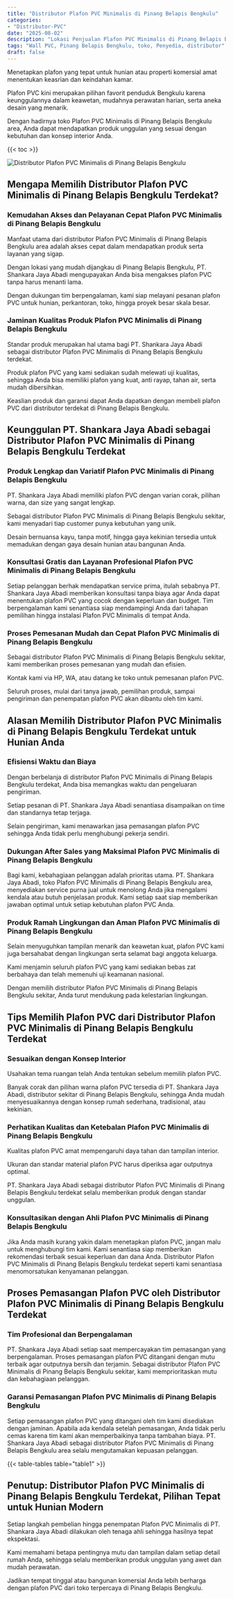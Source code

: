 ```yaml
---
title: "Distributor Plafon PVC Minimalis di Pinang Belapis Bengkulu"
categories: 
- "Distributor-PVC"
date: "2025-08-02"
description: "Lokasi Penjualan Plafon PVC Minimalis di Pinang Belapis Bengkulu untuk hunian, perkantoran, dan gerai. Panel terbaik, pilihan motif, variasi warna menarik, beserta servis pemasangan ditangani oleh tenaga ahli profesional dan kepastian resmi!|Layanan penyediaan Plafon PVC Minimalis di Pinang Belapis Bengkulu untuk kebutuhan hunian, perkantoran, maupun toko, dengan panel unggulan dan penempatan oleh tenaga ahli ahli dan kepastian resmi.|Solusi Plafon PVC Minimalis di Pinang Belapis Bengkulu yang terpercaya untuk rumah, office, serta ritel, dengan produk terbaik dan pemasangan dikerjakan oleh teknisi ahli serta garansi resmi.|Penyediaan Plafon PVC Minimalis di Pinang Belapis Bengkulu untuk rumah, office, dan ritel, dengan panel berkualitas dan instalasi dikerjakan oleh tenaga ahli berpengalaman, disertai beserta jaminan resmi.}"
tags: "Wall PVC, Pinang Belapis Bengkulu, toko, Penyedia, distributor"
draft: false
---
```


Menetapkan plafon yang tepat untuk hunian atau properti komersial amat menentukan keasrian dan keindahan kamar.

Plafon PVC kini merupakan pilihan favorit penduduk Bengkulu karena keunggulannya dalam keawetan, mudahnya perawatan harian, serta aneka desain yang menarik.

Dengan hadirnya toko Plafon PVC Minimalis di Pinang Belapis Bengkulu area, Anda dapat mendapatkan produk unggulan yang sesuai dengan kebutuhan dan konsep interior Anda.

{{< toc >}}

![Distributor Plafon PVC Minimalis di Pinang Belapis Bengkulu](/images/Distributor-PVC/Distributor-Plafon-PVC-Minimalis-di-Pinang-Belapis-Bengkulu.png)


## Mengapa Memilih Distributor Plafon PVC Minimalis di Pinang Belapis Bengkulu Terdekat?

### Kemudahan Akses dan Pelayanan Cepat Plafon PVC Minimalis di Pinang Belapis Bengkulu

Manfaat utama dari distributor Plafon PVC Minimalis di Pinang Belapis Bengkulu area adalah akses cepat dalam mendapatkan produk serta layanan yang sigap.

Dengan lokasi yang mudah dijangkau di Pinang Belapis Bengkulu, PT. Shankara Jaya Abadi mengupayakan Anda bisa mengakses plafon PVC tanpa harus menanti lama.

Dengan dukungan tim berpengalaman, kami siap melayani pesanan plafon PVC untuk hunian, perkantoran, toko, hingga proyek besar skala besar.

### Jaminan Kualitas Produk Plafon PVC Minimalis di Pinang Belapis Bengkulu

Standar produk merupakan hal utama bagi PT. Shankara Jaya Abadi sebagai distributor Plafon PVC Minimalis di Pinang Belapis Bengkulu terdekat.

Produk plafon PVC yang kami sediakan sudah melewati uji kualitas, sehingga Anda bisa memiliki plafon yang kuat, anti rayap, tahan air, serta mudah dibersihkan.

Keaslian produk dan garansi dapat Anda dapatkan dengan membeli plafon PVC dari distributor terdekat di Pinang Belapis Bengkulu.

## Keunggulan PT. Shankara Jaya Abadi sebagai Distributor Plafon PVC Minimalis di Pinang Belapis Bengkulu Terdekat

### Produk Lengkap dan Variatif Plafon PVC Minimalis di Pinang Belapis Bengkulu

PT. Shankara Jaya Abadi memiliki plafon PVC dengan varian corak, pilihan warna, dan size yang sangat lengkap.

Sebagai distributor Plafon PVC Minimalis di Pinang Belapis Bengkulu sekitar, kami menyadari tiap customer punya kebutuhan yang unik.

Desain bernuansa kayu, tanpa motif, hingga gaya kekinian tersedia untuk memadukan dengan gaya desain hunian atau bangunan Anda.

### Konsultasi Gratis dan Layanan Profesional Plafon PVC Minimalis di Pinang Belapis Bengkulu

Setiap pelanggan berhak mendapatkan service prima, itulah sebabnya PT. Shankara Jaya Abadi memberikan konsultasi tanpa biaya agar Anda dapat menentukan plafon PVC yang cocok dengan keperluan dan budget. Tim berpengalaman kami senantiasa siap mendampingi Anda dari tahapan pemilihan hingga instalasi Plafon PVC Minimalis di tempat Anda.

### Proses Pemesanan Mudah dan Cepat Plafon PVC Minimalis di Pinang Belapis Bengkulu

Sebagai distributor Plafon PVC Minimalis di Pinang Belapis Bengkulu sekitar, kami memberikan proses pemesanan yang mudah dan efisien.

Kontak kami via HP, WA, atau datang ke toko untuk pemesanan plafon PVC.

Seluruh proses, mulai dari tanya jawab, pemilihan produk, sampai pengiriman dan penempatan plafon PVC akan dibantu oleh tim kami.

## Alasan Memilih Distributor Plafon PVC Minimalis di Pinang Belapis Bengkulu Terdekat untuk Hunian Anda

### Efisiensi Waktu dan Biaya

Dengan berbelanja di distributor Plafon PVC Minimalis di Pinang Belapis Bengkulu terdekat, Anda bisa memangkas waktu dan pengeluaran pengiriman.

Setiap pesanan di PT. Shankara Jaya Abadi senantiasa disampaikan on time dan standarnya tetap terjaga.

Selain pengiriman, kami menawarkan jasa pemasangan plafon PVC sehingga Anda tidak perlu menghubungi pekerja sendiri.

### Dukungan After Sales yang Maksimal Plafon PVC Minimalis di Pinang Belapis Bengkulu

Bagi kami, kebahagiaan pelanggan adalah prioritas utama. PT. Shankara Jaya Abadi, toko Plafon PVC Minimalis di Pinang Belapis Bengkulu area, menyediakan service purna jual untuk menolong Anda jika mengalami kendala atau butuh penjelasan produk. Kami setiap saat siap memberikan jawaban optimal untuk setiap kebutuhan plafon PVC Anda.

### Produk Ramah Lingkungan dan Aman Plafon PVC Minimalis di Pinang Belapis Bengkulu

Selain menyuguhkan tampilan menarik dan keawetan kuat, plafon PVC kami juga bersahabat dengan lingkungan serta selamat bagi anggota keluarga.

Kami menjamin seluruh plafon PVC yang kami sediakan bebas zat berbahaya dan telah memenuhi uji keamanan nasional.

Dengan memilih distributor Plafon PVC Minimalis di Pinang Belapis Bengkulu sekitar, Anda turut mendukung pada kelestarian lingkungan.

## Tips Memilih Plafon PVC dari Distributor Plafon PVC Minimalis di Pinang Belapis Bengkulu Terdekat

### Sesuaikan dengan Konsep Interior

Usahakan tema ruangan telah Anda tentukan sebelum memilih plafon PVC.

Banyak corak dan pilihan warna plafon PVC tersedia di PT. Shankara Jaya Abadi, distributor sekitar di Pinang Belapis Bengkulu, sehingga Anda mudah menyesuaikannya dengan konsep rumah sederhana, tradisional, atau kekinian.

### Perhatikan Kualitas dan Ketebalan Plafon PVC Minimalis di Pinang Belapis Bengkulu

Kualitas plafon PVC amat mempengaruhi daya tahan dan tampilan interior.

Ukuran dan standar material plafon PVC harus diperiksa agar outputnya optimal.

PT. Shankara Jaya Abadi sebagai distributor Plafon PVC Minimalis di Pinang Belapis Bengkulu terdekat selalu memberikan produk dengan standar unggulan.

### Konsultasikan dengan Ahli Plafon PVC Minimalis di Pinang Belapis Bengkulu

Jika Anda masih kurang yakin dalam menetapkan plafon PVC, jangan malu untuk menghubungi tim kami. Kami senantiasa siap memberikan rekomendasi terbaik sesuai keperluan dan dana Anda. Distributor Plafon PVC Minimalis di Pinang Belapis Bengkulu terdekat seperti kami senantiasa menomorsatukan kenyamanan pelanggan.

## Proses Pemasangan Plafon PVC oleh Distributor Plafon PVC Minimalis di Pinang Belapis Bengkulu Terdekat

### Tim Profesional dan Berpengalaman

PT. Shankara Jaya Abadi setiap saat mempercayakan tim pemasangan yang berpengalaman. Proses pemasangan plafon PVC ditangani dengan mutu terbaik agar outputnya bersih dan terjamin. Sebagai distributor Plafon PVC Minimalis di Pinang Belapis Bengkulu sekitar, kami memprioritaskan mutu dan kebahagiaan pelanggan.

### Garansi Pemasangan Plafon PVC Minimalis di Pinang Belapis Bengkulu

Setiap pemasangan plafon PVC yang ditangani oleh tim kami disediakan dengan jaminan. Apabila ada kendala setelah pemasangan, Anda tidak perlu cemas karena tim kami akan memperbaikinya tanpa tambahan biaya. PT. Shankara Jaya Abadi sebagai distributor Plafon PVC Minimalis di Pinang Belapis Bengkulu area selalu mengutamakan kepuasan pelanggan.

{{< table-tables table="table1" >}}

## Penutup: Distributor Plafon PVC Minimalis di Pinang Belapis Bengkulu Terdekat, Pilihan Tepat untuk Hunian Modern

Setiap langkah pembelian hingga penempatan Plafon PVC Minimalis di PT. Shankara Jaya Abadi dilakukan oleh tenaga ahli sehingga hasilnya tepat ekspektasi.

Kami memahami betapa pentingnya mutu dan tampilan dalam setiap detail rumah Anda, sehingga selalu memberikan produk unggulan yang awet dan mudah perawatan.

Jadikan tempat tinggal atau bangunan komersial Anda lebih berharga dengan plafon PVC dari toko terpercaya di Pinang Belapis Bengkulu.